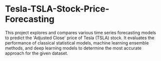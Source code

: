 # Tesla-TSLA-Stock-Price-Forecasting
This project explores and compares various time series forecasting models to predict the 'Adjusted Close' price of Tesla (TSLA) stock. It evaluates the performance of classical statistical models, machine learning ensemble methods, and deep learning models to determine the most accurate approach for the given dataset.
